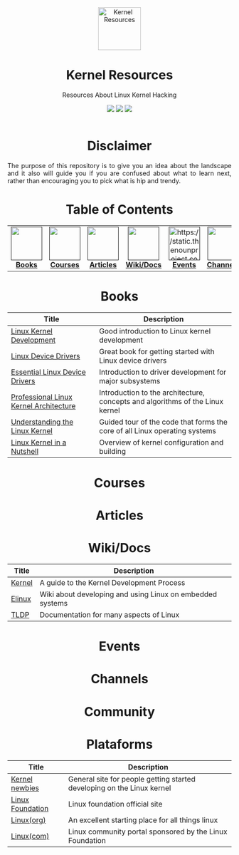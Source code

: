 <div align="center">
    <a href="https://github.com/ezvrtgs/resources">
    <img src="https://uxwing.com/wp-content/themes/uxwing/download/10-brands-and-social-media/linux.png" alt="Kernel Resources" width="96" height="96">
    </a>
    <h1>Kernel Resources</h1>
    <p>Resources About Linux Kernel Hacking</p>
    <img src="https://img.shields.io/badge/NULL-NULL-000000?style=for-the-badge&logo=&logoColor=white"/>
    <img src="https://img.shields.io/badge/Resources-2022-000000?style=for-the-badge&logo=&logoColor=white"/> 
    <img src="https://img.shields.io/badge/NULL-NULL-000000?style=for-the-badge&logo=&logoColor=white"/>  
    <br><br>
    </p>
</div>
<div align="center">
        <h1>Disclaimer</h1>
</div>
<p align="justify">The purpose of this repository is to give you an idea about the landscape and it also will guide you if you are confused about what to learn next, rather than encouraging you to pick what is hip and trendy.</p>
    
<div align="center">    
    <h1>Table of Contents</h1>
<table>
  <tr>
      <td align="center"><a href=""><img src="https://cdn2.iconfinder.com/data/icons/education-378/96/Book-512.png" width="70px;" height="75px;" alt=""><br><b>Books</b></a></td>
      <td align="center"><a href=""><img src="https://image.flaticon.com/icons/png/512/42/42972.png" width="70px;" height="75px;" alt=""><br><b>Courses</b></a></td>
      <td align="center"><a href=""><img src="https://upload.wikimedia.org/wikipedia/commons/thumb/a/a3/OOjs_UI_icon_articles-ltr.svg/1024px-OOjs_UI_icon_articles-ltr.svg.png" width="70px;" height="75px;" alt=""><br><b>Articles</b></a></td>
            <td align="center"><a href=""><img src="https://cdn-icons-png.flaticon.com/512/2991/2991106.png" width="70px;" height="75px;" alt=""><br><b>Wiki/Docs</b></a></td>
      <td align="center"><a href=""><img src="https://rdihub.b-cdn.net/wp-content/uploads/2020/01/104-1044961_calendar-icon-png-date-events-icon-white-png.png" width="70px;" height="75px;" alt="https://static.thenounproject.com/png/2161804-200.png"><br><b>Events</b></a></td>
      <td align="center"><a href=""><img src="https://cdn-icons-png.flaticon.com/512/152/152810.png" width="70px;" height="75px;" alt=""><br><b>Channels</b></a></td>
      <td align="center"><a href=""><img src="https://cdn-icons-png.flaticon.com/512/1384/1384019.png" width="70px;" height="75px;" alt=""><br><b>Community</b></a></td>
      <td align="center"><a href=""><img src="https://encrypted-tbn0.gstatic.com/images?q=tbn:ANd9GcQqgVvmCmKP-iLNIBdSKqa_w50er81_DrqL9l1H2z7uZ-YOuHK2oWmzt6Zxun_qTyWOVg4&usqp=CAU" width="70px;" height="75px;" alt=""><br><b>Platforms</b></a></td>
  </tr>
</div>
</table>

<div align="center">
        <h1>Books</h1>
</div>

| Title                               | Description                                                        |
| -------------------------------------------------------------------------------------------------------- | ------------------------------------------------------------------ |
| [Linux Kernel Development](https://www.amazon.com/Linux-Kernel-Development-Robert-Love/dp/0672329468)  | Good introduction to Linux kernel development                   |
| [Linux Device Drivers](https://www.amazon.com/Linux-Kernel-Development-Robert-Love/dp/0672329468)    | Great book for getting started with Linux device drivers        |
| [Essential Linux Device Drivers](https://www.amazon.com/Essential-Device-Drivers-Sreekrishnan-Venkateswaran/dp/0132396556) | Introduction to driver development for major subsystems         |
| [Professional Linux Kernel Architecture ](https://www.amazon.com/-/es/Wolfgang-Mauerer/dp/0470343435)  | Introduction to the architecture, concepts and algorithms of the Linux kernel |
| [Understanding the Linux Kernel](https://www.amazon.com/-/es/Daniel-P-Bovet/dp/8184040830)  | Guided tour of the code that forms the core of all Linux operating systems |
| [Linux Kernel in a Nutshell](https://www.amazon.com/Linux-Kernel-Nutshell-Desktop-Reference/dp/0596100795) | Overview of kernel configuration and building    |



<div align="center">
        <h1>Courses</h1>
</div>
<div align="center">
        <h1>Articles</h1>
</div>
<div align="center">
        <h1>Wiki/Docs</h1>
</div>

| Title                               | Description                                                        |
| -------------------------------------------------------------------------------------------------------- | ------------------------------------------------------------------ |
| [Kernel](https://www.kernel.org/doc/html/latest/process/development-process.html)  | A guide to the Kernel Development Process           |
| [Elinux](https://www.amazon.com/-/es/Jonathan-Corbet/dp/0596005903)    | Wiki about developing and using Linux on embedded systems   |
| [TLDP](https://www.amazon.com/Essential-Device-Drivers-Sreekrishnan-Venkateswaran/dp/0132396556) | Documentation for many aspects of Linux |


<div align="center">
        <h1>Events</h1>
</div>
<div align="center">
        <h1>Channels</h1>
</div>
<div align="center">
        <h1>Community</h1>
</div>

<div align="center">
        <h1>Plataforms</h1>
</div>

| Title                               | Description                                                        |
| -------------------------------------------------------------------------------------------------------- | ------------------------------------------------------------------ |
| [Kernel newbies](https://kernelnewbies.org/)           | General site for people getting started developing on the Linux kernel |
| [Linux Foundation ](https://www.linuxfoundation.org/)  | Linux foundation official site                                         |
| [Linux(org)](https://www.linux.org/)                   | An excellent starting place for all things linux                       | 
| [Linux(com)](https://www.linux.com/)                   |  Linux community portal sponsored by the Linux Foundation              |
